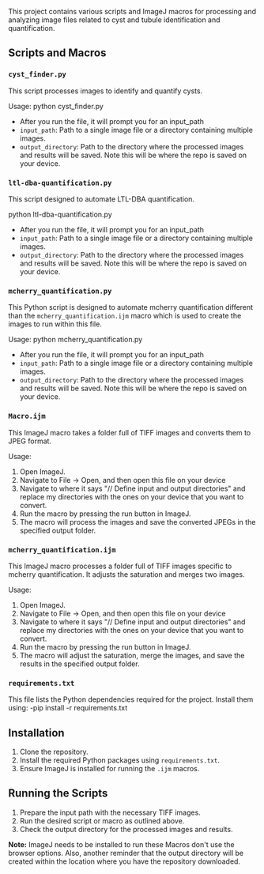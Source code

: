 This project contains various scripts and ImageJ macros for processing and analyzing image files related to cyst and tubule identification and quantification.

## Scripts and Macros

### `cyst_finder.py`
This script processes images to identify and quantify cysts.

Usage:
python cyst_finder.py 
- After you run the file, it will prompt you for an input_path
- `input_path`: Path to a single image file or a directory containing multiple images.
- `output_directory`: Path to the directory where the processed images and results will be saved. Note this will be where the repo is saved on your device.

### `ltl-dba-quantification.py`
This script  designed to automate LTL-DBA quantification.

python ltl-dba-quantification.py 
- After you run the file, it will prompt you for an input_path
- `input_path`: Path to a single image file or a directory containing multiple images.
- `output_directory`: Path to the directory where the processed images and results will be saved. Note this will be where the repo is saved on your device.

### `mcherry_quantification.py`
This Python script is designed to automate mcherry quantification different than the `mcherry_quantification.ijm` macro which is used to create the images to run within this file.

Usage:
python mcherry_quantification.py
- After you run the file, it will prompt you for an input_path
- `input_path`: Path to a single image file or a directory containing multiple images.
- `output_directory`: Path to the directory where the processed images and results will be saved. Note this will be where the repo is saved on your device.

### `Macro.ijm`
This ImageJ macro takes a folder full of TIFF images and converts them to JPEG format.

Usage:
1. Open ImageJ.
2. Navigate to File -> Open, and then open this file on your device
3. Navigate to where it says "// Define input and output directories" and replace my directories with the ones on your device that you want to convert.
4. Run the macro by pressing the run button in ImageJ.
5. The macro will process the images and save the converted JPEGs in the specified output folder.

### `mcherry_quantification.ijm`
This ImageJ macro processes a folder full of TIFF images specific to mcherry quantification. It adjusts the saturation and merges two images.

Usage:
1. Open ImageJ.
2. Navigate to File -> Open, and then open this file on your device
3. Navigate to where it says "// Define input and output directories" and replace my directories with the ones on your device that you want to convert.
4. Run the macro by pressing the run button in ImageJ.
5. The macro will adjust the saturation, merge the images, and save the results in the specified output folder.

### `requirements.txt`
This file lists the Python dependencies required for the project. Install them using:
-pip install -r requirements.txt

## Installation

1. Clone the repository.
2. Install the required Python packages using `requirements.txt`.
3. Ensure ImageJ is installed for running the `.ijm` macros.

## Running the Scripts

1. Prepare the input path with the necessary TIFF images.
2. Run the desired script or macro as outlined above.
3. Check the output directory for the processed images and results.

**Note:** ImageJ needs to be installed to run these Macros don't use the browser options. Also, another reminder that the output directory will be created within the location where you have the repository downloaded.

